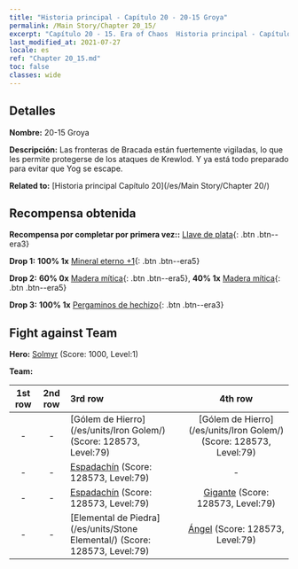 ```yaml
---
title: "Historia principal - Capítulo 20 - 20-15 Groya"
permalink: /Main Story/Chapter 20_15/
excerpt: "Capítulo 20 - 15. Era of Chaos  Historia principal - Capítulo 20_15. 20-15 Groya"
last_modified_at: 2021-07-27
locale: es
ref: "Chapter 20_15.md"
toc: false
classes: wide
---
```


## Detalles

 **Nombre:** 20-15 Groya

 **Descripción:** Las fronteras de Bracada están fuertemente vigiladas, lo que les permite protegerse de los ataques de Krewlod. Y ya está todo preparado para evitar que Yog se escape.

 **Related to:** [Historia principal Capítulo 20](/es/Main Story/Chapter 20/)

## Recompensa obtenida

 **Recompensa por completar por primera vez::** [Llave de plata](/ItemsES/con_693/){: .btn .btn--era3}

 **Drop 1:** **100% 1x** [Mineral eterno +1](/ItemsES/mat_68/){: .btn .btn--era5}

 **Drop 2:** **60% 0x** [Madera mítica](/ItemsES/mat_62/){: .btn .btn--era5}, **40% 1x** [Madera mítica](/ItemsES/mat_62/){: .btn .btn--era5}

 **Drop 3:** **100% 1x** [Pergaminos de hechizo](/ItemsES/con_694/){: .btn .btn--era3}


## Fight against Team
 **Hero:** [Solmyr](/es/heroes/Solmyr/) (Score: 1000, Level:1)

 **Team:**


  | 1st row | 2nd row | 3rd row | 4th row |
  |:----:|:----:|:----|:----:|
  | - | - | [Gólem de Hierro](/es/units/Iron Golem/) (Score: 128573, Level:79)  | [Gólem de Hierro](/es/units/Iron Golem/) (Score: 128573, Level:79)  |
  | - | - | [Espadachín](/es/units/Swordsman/) (Score: 128573, Level:79)  | - |
  | - | - | [Espadachín](/es/units/Swordsman/) (Score: 128573, Level:79)  | [Gigante](/es/units/Giant/) (Score: 128573, Level:79)  |
  | - | - | [Elemental de Piedra](/es/units/Stone Elemental/) (Score: 128573, Level:79)  | [Ángel](/es/units/Angel/) (Score: 128573, Level:79)  |


